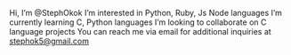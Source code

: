 Hi, I’m @StephOkok
I’m interested in Python, Ruby, Js Node languages
I’m currently learning C, Python languages
I’m looking to collaborate on C language projects
You can reach me via email for additional inquiries at stephok5@gmail.com
